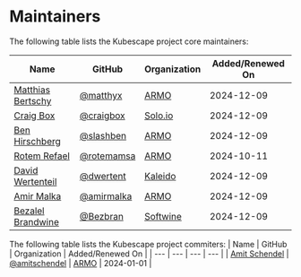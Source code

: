 # Maintainers

The following table lists the Kubescape project core maintainers:

| Name | GitHub | Organization | Added/Renewed On |
| --- | --- | --- | --- |
| [Matthias Bertschy](https://www.linkedin.com/in/matthias-bertschy-b427b815/) | [@matthyx](https://github.com/matthyx) | [ARMO](https://www.armosec.io/) | 2024-12-09 |
| [Craig Box](https://www.linkedin.com/in/crbnz/) | [@craigbox](https://github.com/craigbox) | [Solo.io](https://www.solo.io/) | 2024-12-09 |
| [Ben Hirschberg](https://www.linkedin.com/in/benyamin-ben-hirschberg-66141890) | [@slashben](https://github.com/slashben) | [ARMO](https://www.armosec.io/) | 2024-12-09 |
| [Rotem Refael](https://www.linkedin.com/in/rotem-refael) | [@rotemamsa](https://github.com/rotemamsa) | [ARMO](https://www.armosec.io/) | 2024-10-11 |
| [David Wertenteil](https://www.linkedin.com/in/david-wertenteil-0ba277b9) | [@dwertent](https://github.com/dwertent) | [Kaleido](https://www.kaleido.io/) | 2024-12-09 |
| [Amir Malka](https://www.linkedin.com/in/matthias-bertschy-b427b815/) | [@amirmalka](https://github.com/amirmalka) | [ARMO](https://www.armosec.io/) | 2024-12-09 |
| [Bezalel Brandwine](https://www.linkedin.com/in/bezalel-brandwine) | [@Bezbran](https://github.com/Bezbran) | [Softwine](https://softwine.net/)  | 2024-12-09 |

The following table lists the Kubescape project commiters:
| Name | GitHub | Organization | Added/Renewed On |
| --- | --- | --- | --- |
| [Amit Schendel](https://www.linkedin.com/in/matthias-bertschy-b427b815/) | [@amitschendel](https://github.com/amitschendel) | [ARMO](https://www.armosec.io/) | 2024-01-01 |

